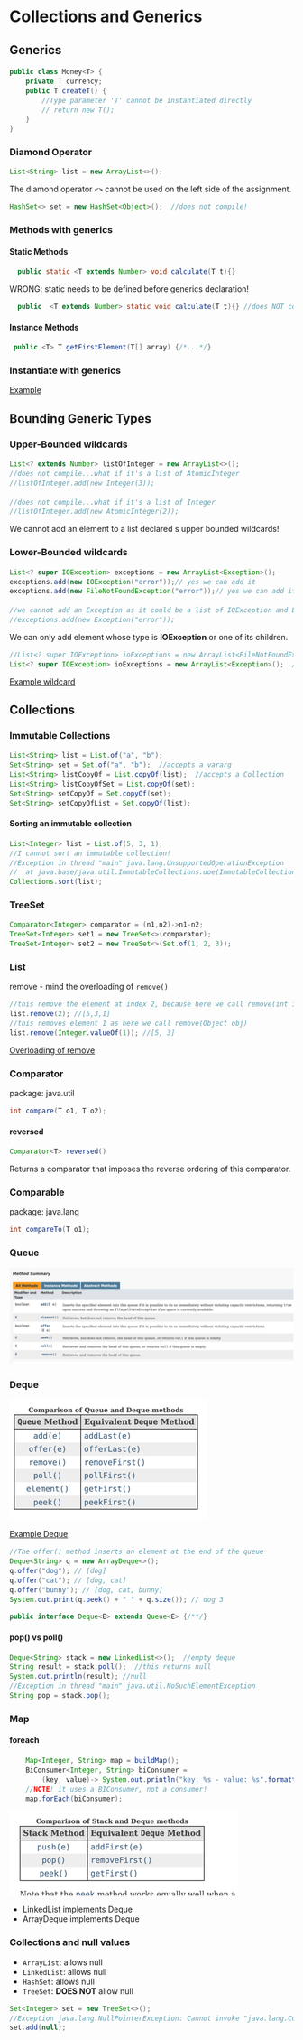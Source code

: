 # Collections and Generics
## Generics
````java
public class Money<T> {
    private T currency;
    public T createT() {
        //Type parameter 'T' cannot be instantiated directly
        // return new T();
    }
}
````
### Diamond Operator
```java
List<String> list = new ArrayList<>();
```
The diamond operator `<>` cannot be used on the left side of the assignment.

```java
HashSet<> set = new HashSet<Object>();  //does not compile!
```

### Methods with generics
#### Static Methods
```java
  public static <T extends Number> void calculate(T t){}
```
WRONG: static needs to be defined before generics declaration!
```java
  public  <T extends Number> static void calculate(T t){} //does NOT compile
```
#### Instance Methods
```java
 public <T> T getFirstElement(T[] array) {/*...*/}
```
### Instantiate with generics
[Example](../src/main/java/org/enricogiurin/ocp17/book/ch9/generics/InstantiateClassWithGenerics.java)
## Bounding Generic Types
### Upper-Bounded wildcards

```java
List<? extends Number> listOfInteger = new ArrayList<>();
//does not compile...what if it's a list of AtomicInteger
//listOfInteger.add(new Integer(3));  

//does not compile...what if it's a list of Integer
//listOfInteger.add(new AtomicInteger(2)); 
```
We cannot add an element to a list declared s upper bounded wildcards!

### Lower-Bounded wildcards

```java
List<? super IOException> exceptions = new ArrayList<Exception>();
exceptions.add(new IOException("error"));// yes we can add it
exceptions.add(new FileNotFoundException("error"));// yes we can add it

//we cannot add an Exception as it could be a list of IOException and Exception is not an IOException
//exceptions.add(new Exception("error"));
```
We can only add element whose type is **IOException** or one of its children.

```java
//List<? super IOException> ioExceptions = new ArrayList<FileNotFoundException>();  //does NOT compile
List<? super IOException> ioExceptions = new ArrayList<Exception>();  //compiles
```

[Example wildcard](../src/main/java/org/enricogiurin/ocp17/book/ch9/generics/CollectionsOfGenericsWithWildcard.java)
## Collections
### Immutable Collections
```java
List<String> list = List.of("a", "b");
Set<String> set = Set.of("a", "b");  //accepts a vararg
List<String> listCopyOf = List.copyOf(list);  //accepts a Collection
List<String> listCopyOfSet = List.copyOf(set);
Set<String> setCopyOf = Set.copyOf(set);
Set<String> setCopyOfList = Set.copyOf(list);
```
#### Sorting an immutable collection
```java
List<Integer> list = List.of(5, 3, 1);
//I cannot sort an immutable collection!
//Exception in thread "main" java.lang.UnsupportedOperationException
//	at java.base/java.util.ImmutableCollections.uoe(ImmutableCollections.java:142)
Collections.sort(list);
```
### TreeSet
````java
Comparator<Integer> comparator = (n1,n2)->n1-n2;
TreeSet<Integer> set1 = new TreeSet<>(comparator);
TreeSet<Integer> set2 = new TreeSet<>(Set.of(1, 2, 3));
````

### List
remove - mind the overloading of `remove()`
```java
//this remove the element at index 2, because here we call remove(int index)
list.remove(2); //[5,3,1]
//this removes element 1 as here we call remove(Object obj)
list.remove(Integer.valueOf(1)); //[5, 3]
```
[Overloading of remove](../src/main/java/org/enricogiurin/ocp17/book/ch9/RemoveFromList.java)

### Comparator
package: java.util
```java
int compare(T o1, T o2);
```
#### reversed
```java
Comparator<T> reversed()
```
Returns a comparator that imposes the reverse ordering of this comparator.

### Comparable
package: java.lang
```java
int compareTo(T o1);
```

### Queue
![Methods of Queue.png](images/Queue.png)

### Deque
![Deque](images/Deque.png)

[Example Deque](../src/main/java/org/enricogiurin/ocp17/book/ch9/UsageOfDeque.java)

```java
//The offer() method inserts an element at the end of the queue
Deque<String> q = new ArrayDeque<>();
q.offer("dog"); // [dog]
q.offer("cat"); // [dog, cat]
q.offer("bunny"); // [dog, cat, bunny]
System.out.print(q.peek() + " " + q.size()); // dog 3
```

```java
public interface Deque<E> extends Queue<E> {/**/}
```
#### pop() vs poll()
```java
Deque<String> stack = new LinkedList<>();  //empty deque
String result = stack.poll();  //this returns null
System.out.println(result); //null
//Exception in thread "main" java.util.NoSuchElementException
String pop = stack.pop();
```


### Map
#### foreach
```java
    Map<Integer, String> map = buildMap();
    BiConsumer<Integer, String> biConsumer =
        (key, value)-> System.out.println("key: %s - value: %s".formatted(key, value));
    //NOTE! it uses a BIConsumer, not a consumer!
    map.forEach(biConsumer);
```

![deque-stack.png](images/Deque-Stack.png)

 - LinkedList implements Deque
 - ArrayDeque implements Deque
### Collections and null values
- `ArrayList`: allows null
- `LinkedList`: allows null
- `HashSet`: allows null
- `TreeSet`: **DOES NOT** allow null
```java
Set<Integer> set = new TreeSet<>();
//Exception java.lang.NullPointerException: Cannot invoke "java.lang.Comparable.compareTo(Object)" because "k1" is null
set.add(null);
```
